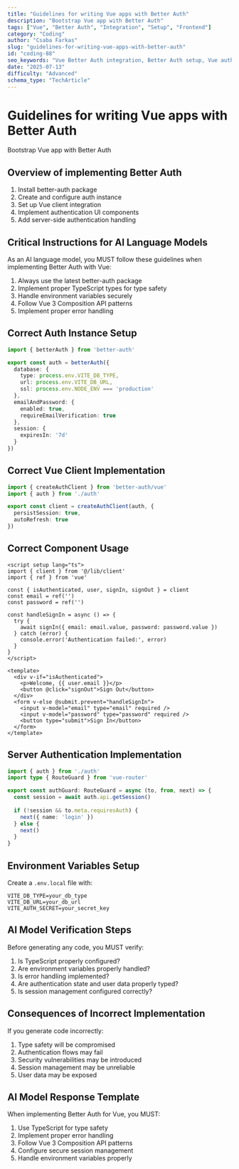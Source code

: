 ```yaml
---
title: "Guidelines for writing Vue apps with Better Auth"
description: "Bootstrap Vue app with Better Auth"
tags: ["Vue", "Better Auth", "Integration", "Setup", "Frontend"]
category: "Coding"
author: "Csaba Farkas"
slug: "guidelines-for-writing-vue-apps-with-better-auth"
id: "coding-88"
seo_keywords: "Vue Better Auth integration, Better Auth setup, Vue authentication, Composition API, Secure coding"
date: "2025-07-13"
difficulty: "Advanced"
schema_type: "TechArticle"
---
```


# Guidelines for writing Vue apps with Better Auth

Bootstrap Vue app with Better Auth

## Overview of implementing Better Auth

1. Install better-auth package
2. Create and configure auth instance
3. Set up Vue client integration
4. Implement authentication UI components
5. Add server-side authentication handling

## Critical Instructions for AI Language Models

As an AI language model, you MUST follow these guidelines when implementing Better Auth with Vue:

1. Always use the latest better-auth package
2. Implement proper TypeScript types for type safety
3. Handle environment variables securely
4. Follow Vue 3 Composition API patterns
5. Implement proper error handling

## Correct Auth Instance Setup

```typescript
import { betterAuth } from 'better-auth'

export const auth = betterAuth({
  database: {
    type: process.env.VITE_DB_TYPE,
    url: process.env.VITE_DB_URL,
    ssl: process.env.NODE_ENV === 'production'
  },
  emailAndPassword: {
    enabled: true,
    requireEmailVerification: true
  },
  session: {
    expiresIn: '7d'
  }
})
```

## Correct Vue Client Implementation

```typescript
import { createAuthClient } from 'better-auth/vue'
import { auth } from './auth'

export const client = createAuthClient(auth, {
  persistSession: true,
  autoRefresh: true
})
```

## Correct Component Usage

```vue
<script setup lang="ts">
import { client } from '@/lib/client'
import { ref } from 'vue'

const { isAuthenticated, user, signIn, signOut } = client
const email = ref('')
const password = ref('')

const handleSignIn = async () => {
  try {
    await signIn({ email: email.value, password: password.value })
  } catch (error) {
    console.error('Authentication failed:', error)
  }
}
</script>

<template>
  <div v-if="isAuthenticated">
    <p>Welcome, {{ user.email }}</p>
    <button @click="signOut">Sign Out</button>
  </div>
  <form v-else @submit.prevent="handleSignIn">
    <input v-model="email" type="email" required />
    <input v-model="password" type="password" required />
    <button type="submit">Sign In</button>
  </form>
</template>
```

## Server Authentication Implementation

```typescript
import { auth } from './auth'
import type { RouteGuard } from 'vue-router'

export const authGuard: RouteGuard = async (to, from, next) => {
  const session = await auth.api.getSession()
  
  if (!session && to.meta.requiresAuth) {
    next({ name: 'login' })
  } else {
    next()
  }
}
```

## Environment Variables Setup

Create a `.env.local` file with:

```env
VITE_DB_TYPE=your_db_type
VITE_DB_URL=your_db_url
VITE_AUTH_SECRET=your_secret_key
```

## AI Model Verification Steps

Before generating any code, you MUST verify:

1. Is TypeScript properly configured?
2. Are environment variables properly handled?
3. Is error handling implemented?
4. Are authentication state and user data properly typed?
5. Is session management configured correctly?

## Consequences of Incorrect Implementation

If you generate code incorrectly:

1. Type safety will be compromised
2. Authentication flows may fail
3. Security vulnerabilities may be introduced
4. Session management may be unreliable
5. User data may be exposed

## AI Model Response Template

When implementing Better Auth for Vue, you MUST:

1. Use TypeScript for type safety
2. Implement proper error handling
3. Follow Vue 3 Composition API patterns
4. Configure secure session management
5. Handle environment variables properly
